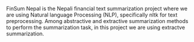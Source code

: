 FinSum Nepal is the Nepali financial text summarization project where we are using Natural language Processing (NLP), specifically nltk for text preprocessing.
Among abstractive and extractive summarization methods to perform the summarization task,
in this project we are using extractve summarization.

